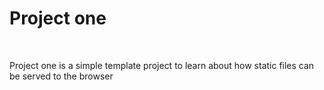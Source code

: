 <h1>Project one</h1>
</br>
<p>Project one is a simple template project to learn about how static files can be 
served to the browser
</p>